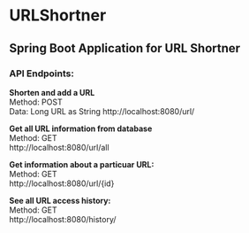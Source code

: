 # URLShortner
## Spring Boot Application for URL Shortner 
 
### API Endpoints:  

**Shorten and add a URL**  
Method: POST  
Data: Long URL as String
http://localhost:8080/url/  
  
**Get all URL information from database**  
Method: GET   
http://localhost:8080/url/all  
  
**Get information about a particuar URL:**      
Method: GET  
http://localhost:8080/url/{id}
  
**See all URL access history:**  
Method: GET   
http://localhost:8080/history/ 
  
